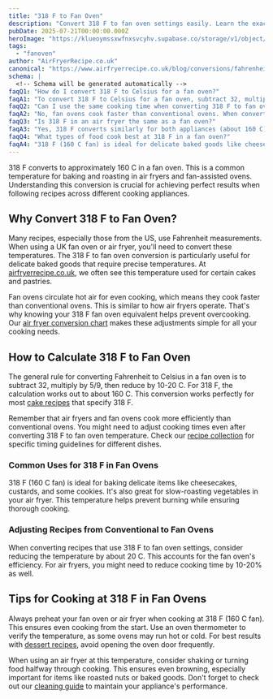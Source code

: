 ```yaml
---
title: "318 F to Fan Oven"
description: "Convert 318 F to fan oven settings easily. Learn the exact temperature conversion for air fryers and fan ovens with our simple guide."
pubDate: 2025-07-21T00:00:00.000Z
heroImage: "https://klueoymssxwfnxsvcyhv.supabase.co/storage/v1/object/public/Shmucket/318-f-to-fan-oven.png"
tags:
  - "fanoven"
author: "AirFryerRecipe.co.uk"
canonical: "https://www.airfryerrecipe.co.uk/blog/conversions/fahrenheit-to-fan-oven/318-f-to-fan-oven"
schema: |
  <!-- Schema will be generated automatically -->
faqQ1: "How do I convert 318 F to Celsius for a fan oven?"
faqA1: "To convert 318 F to Celsius for a fan oven, subtract 32, multiply by 5/9 (giving 159 C), then reduce by about 10-20 C for the fan setting. The final temperature is approximately 160 C in a fan oven."
faqQ2: "Can I use the same cooking time when converting 318 F to fan oven?"
faqA2: "No, fan ovens cook faster than conventional ovens. When converting 318 F to fan oven (about 160 C), you should reduce cooking time by 10-20% and check for doneness a few minutes early."
faqQ3: "Is 318 F in an air fryer the same as a fan oven?"
faqA3: "Yes, 318 F converts similarly for both appliances (about 160 C), but air fryers cook even faster due to their compact size and powerful fan. You may need to reduce cooking time further in an air fryer."
faqQ4: "What types of food cook best at 318 F in a fan oven?"
faqA4: "318 F (160 C fan) is ideal for delicate baked goods like cheesecakes, custards, and meringues. It's also great for slow-roasting vegetables or drying fruits without burning them."
---
```

<p>318 F converts to approximately 160 C in a fan oven. This is a common temperature for baking and roasting in air fryers and fan-assisted ovens. Understanding this conversion is crucial for achieving perfect results when following recipes across different cooking appliances.</p>

<h2>Why Convert 318 F to Fan Oven?</h2>
<p>Many recipes, especially those from the US, use Fahrenheit measurements. When using a UK fan oven or air fryer, you'll need to convert these temperatures. The 318 F to fan oven conversion is particularly useful for delicate baked goods that require precise temperatures. At <a href=https://www.airfryerrecipe.co.uk>airfryerrecipe.co.uk</a>, we often see this temperature used for certain cakes and pastries.</p>
<p>Fan ovens circulate hot air for even cooking, which means they cook faster than conventional ovens. This is similar to how air fryers operate. That's why knowing your 318 F fan oven equivalent helps prevent overcooking. Our <a href=https://www.airfryerrecipe.co.uk/air-fryer-conversion-chart>air fryer conversion chart</a> makes these adjustments simple for all your cooking needs.</p>

<h2>How to Calculate 318 F to Fan Oven</h2>
<p>The general rule for converting Fahrenheit to Celsius in a fan oven is to subtract 32, multiply by 5/9, then reduce by 10-20 C. For 318 F, the calculation works out to about 160 C. This conversion works perfectly for most <a href=https://www.airfryerrecipe.co.uk/recipe-category/cakes>cake recipes</a> that specify 318 F.</p>
<p>Remember that air fryers and fan ovens cook more efficiently than conventional ovens. You might need to adjust cooking times even after converting 318 F to fan oven temperature. Check our <a href=https://www.airfryerrecipe.co.uk/recipes>recipe collection</a> for specific timing guidelines for different dishes.</p>

<h3>Common Uses for 318 F in Fan Ovens</h3>
<p>318 F (160 C fan) is ideal for baking delicate items like cheesecakes, custards, and some cookies. It's also great for slow-roasting vegetables in your air fryer. This temperature helps prevent burning while ensuring thorough cooking.</p>

<h3>Adjusting Recipes from Conventional to Fan Ovens</h3>
<p>When converting recipes that use 318 F to fan oven settings, consider reducing the temperature by about 20 C. This accounts for the fan oven's efficiency. For air fryers, you might need to reduce cooking time by 10-20% as well.</p>

<h2>Tips for Cooking at 318 F in Fan Ovens</h2>
<p>Always preheat your fan oven or air fryer when cooking at 318 F (160 C fan). This ensures even cooking from the start. Use an oven thermometer to verify the temperature, as some ovens may run hot or cold. For best results with <a href=https://www.airfryerrecipe.co.uk/recipe-category/dessert>dessert recipes</a>, avoid opening the oven door frequently.</p>
<p>When using an air fryer at this temperature, consider shaking or turning food halfway through cooking. This ensures even browning, especially important for items like roasted nuts or baked goods. Don't forget to check out our <a href=https://www.airfryerrecipe.co.uk/air-fryer-cleaner>cleaning guide</a> to maintain your appliance's performance.</p>
